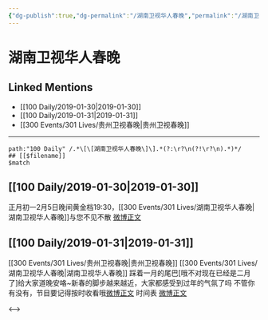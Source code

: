 ```yaml
---
{"dg-publish":true,"dg-permalink":"/湖南卫视华人春晚","permalink":"/湖南卫视华人春晚/"}
---
```


# 湖南卫视华人春晚

## Linked Mentions
- [[100 Daily/2019-01-30\|2019-01-30]]
- [[100 Daily/2019-01-31\|2019-01-31]]
- [[300 Events/301 Lives/贵州卫视春晚\|贵州卫视春晚]]


---

```expander
path:"100 Daily" /.*\[\[湖南卫视华人春晚\]\].*(?:\r?\n(?!\r?\n).*)*/
## [[$filename]]
$match
```
## [[100 Daily/2019-01-30\|2019-01-30]]
正月初一2月5日晚间黄金档19:30，[[300 Events/301 Lives/湖南卫视华人春晚\|湖南卫视华人春晚]]与您不见不散
[微博正文](https://m.weibo.cn/6466290670/4334257176508453)
## [[100 Daily/2019-01-31\|2019-01-31]]
[[300 Events/301 Lives/贵州卫视春晚\|贵州卫视春晚]] [[300 Events/301 Lives/湖南卫视华人春晚\|湖南卫视华人春晚]]
踩着一月的尾巴[哦不对现在已经是二月了]给大家道晚安咯~新春的脚步越来越近，大家都感受到过年的气氛了吗 不管你有没有，节目要记得按时收看哦[微博正文](https://weibo.com/detail/4334557472444317)
时间表
[微博正文](https://weibo.com/detail/4334314088945371)

<-->